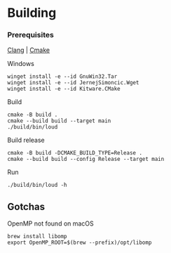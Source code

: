 # Building

### Prerequisites

[Clang](https://releases.llvm.org/download.html) | [Cmake](https://cmake.org/download/)

Windows

```console
winget install -e --id GnuWin32.Tar
winget install -e --id JernejSimoncic.Wget
winget install -e --id Kitware.CMake
```

Build

```console
cmake -B build .
cmake --build build --target main
./build/bin/loud
```

Build release

```console
cmake -B build -DCMAKE_BUILD_TYPE=Release .
cmake --build build --config Release --target main
```

Run

```console
./build/bin/loud -h
```

## Gotchas

OpenMP not found on macOS

```console
brew install libomp
export OpenMP_ROOT=$(brew --prefix)/opt/libomp
```
